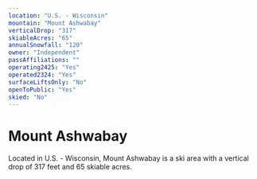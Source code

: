 ```yaml
---
location: "U.S. - Wisconsin"
mountain: "Mount Ashwabay"
verticalDrop: "317"
skiableAcres: "65"
annualSnowfall: "120"
owner: "Independent"
passAffiliations: ""
operating2425: "Yes"
operated2324: "Yes"
surfaceLiftsOnly: "No"
openToPublic: "Yes"
skied: "No"
---
```


# Mount Ashwabay

Located in U.S. - Wisconsin, Mount Ashwabay is a ski area with a vertical drop of 317 feet and 65 skiable acres.